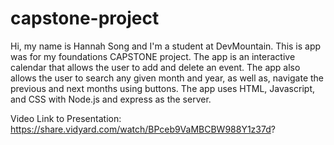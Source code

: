 # capstone-project

Hi, my name is Hannah Song and I'm a student at DevMountain. This is app was for my foundations CAPSTONE project. The app is an interactive calendar that allows the user to add and delete an event. The app also allows the user to search any given month and year, as well as, navigate the previous and next months using buttons. The app uses HTML, Javascript, and CSS with Node.js and express as the server.

Video Link to Presentation:
https://share.vidyard.com/watch/BPceb9VaMBCBW988Y1z37d?
